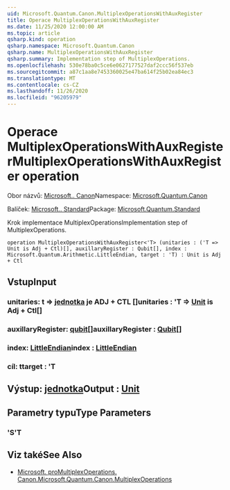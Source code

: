 ```yaml
---
uid: Microsoft.Quantum.Canon.MultiplexOperationsWithAuxRegister
title: Operace MultiplexOperationsWithAuxRegister
ms.date: 11/25/2020 12:00:00 AM
ms.topic: article
qsharp.kind: operation
qsharp.namespace: Microsoft.Quantum.Canon
qsharp.name: MultiplexOperationsWithAuxRegister
qsharp.summary: Implementation step of MultiplexOperations.
ms.openlocfilehash: 530e78ba0c5ce6e0627177527daf2ccc56f537eb
ms.sourcegitcommit: a87c1aa8e7453360025e47ba614f25b02ea84ec3
ms.translationtype: MT
ms.contentlocale: cs-CZ
ms.lasthandoff: 11/26/2020
ms.locfileid: "96205979"
---
```

# <a name="multiplexoperationswithauxregister-operation"></a><span data-ttu-id="b6ba6-102">Operace MultiplexOperationsWithAuxRegister</span><span class="sxs-lookup"><span data-stu-id="b6ba6-102">MultiplexOperationsWithAuxRegister operation</span></span>

<span data-ttu-id="b6ba6-103">Obor názvů: [Microsoft.. Canon](xref:Microsoft.Quantum.Canon)</span><span class="sxs-lookup"><span data-stu-id="b6ba6-103">Namespace: [Microsoft.Quantum.Canon](xref:Microsoft.Quantum.Canon)</span></span>

<span data-ttu-id="b6ba6-104">Balíček: [Microsoft.. Standard](https://nuget.org/packages/Microsoft.Quantum.Standard)</span><span class="sxs-lookup"><span data-stu-id="b6ba6-104">Package: [Microsoft.Quantum.Standard](https://nuget.org/packages/Microsoft.Quantum.Standard)</span></span>


<span data-ttu-id="b6ba6-105">Krok implementace MultiplexOperations</span><span class="sxs-lookup"><span data-stu-id="b6ba6-105">Implementation step of MultiplexOperations.</span></span>

```qsharp
operation MultiplexOperationsWithAuxRegister<'T> (unitaries : ('T => Unit is Adj + Ctl)[], auxillaryRegister : Qubit[], index : Microsoft.Quantum.Arithmetic.LittleEndian, target : 'T) : Unit is Adj + Ctl
```


## <a name="input"></a><span data-ttu-id="b6ba6-106">Vstup</span><span class="sxs-lookup"><span data-stu-id="b6ba6-106">Input</span></span>

### <a name="unitaries--t--unit--is-adj--ctl"></a><span data-ttu-id="b6ba6-107">unitaries: t => [jednotka](xref:microsoft.quantum.lang-ref.unit)  je ADJ + CTL []</span><span class="sxs-lookup"><span data-stu-id="b6ba6-107">unitaries : 'T => [Unit](xref:microsoft.quantum.lang-ref.unit)  is Adj + Ctl[]</span></span>




### <a name="auxillaryregister--qubit"></a><span data-ttu-id="b6ba6-108">auxillaryRegister: [qubit](xref:microsoft.quantum.lang-ref.qubit)[]</span><span class="sxs-lookup"><span data-stu-id="b6ba6-108">auxillaryRegister : [Qubit](xref:microsoft.quantum.lang-ref.qubit)[]</span></span>




### <a name="index--littleendian"></a><span data-ttu-id="b6ba6-109">index: [LittleEndian](xref:Microsoft.Quantum.Arithmetic.LittleEndian)</span><span class="sxs-lookup"><span data-stu-id="b6ba6-109">index : [LittleEndian](xref:Microsoft.Quantum.Arithmetic.LittleEndian)</span></span>




### <a name="target--t"></a><span data-ttu-id="b6ba6-110">cíl: t</span><span class="sxs-lookup"><span data-stu-id="b6ba6-110">target : 'T</span></span>





## <a name="output--unit"></a><span data-ttu-id="b6ba6-111">Výstup: [jednotka](xref:microsoft.quantum.lang-ref.unit)</span><span class="sxs-lookup"><span data-stu-id="b6ba6-111">Output : [Unit](xref:microsoft.quantum.lang-ref.unit)</span></span>



## <a name="type-parameters"></a><span data-ttu-id="b6ba6-112">Parametry typu</span><span class="sxs-lookup"><span data-stu-id="b6ba6-112">Type Parameters</span></span>

### <a name="t"></a><span data-ttu-id="b6ba6-113">'S</span><span class="sxs-lookup"><span data-stu-id="b6ba6-113">'T</span></span>



## <a name="see-also"></a><span data-ttu-id="b6ba6-114">Viz také</span><span class="sxs-lookup"><span data-stu-id="b6ba6-114">See Also</span></span>

- [<span data-ttu-id="b6ba6-115">Microsoft. proMultiplexOperations. Canon.</span><span class="sxs-lookup"><span data-stu-id="b6ba6-115">Microsoft.Quantum.Canon.MultiplexOperations</span></span>](xref:Microsoft.Quantum.Canon.MultiplexOperations)